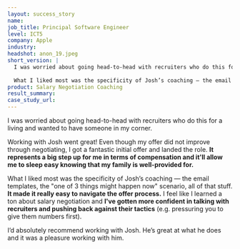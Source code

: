 ```yaml
---
layout: success_story
name: 
job_title: Principal Software Engineer
level: ICT5
company: Apple
industry:
headshot: anon_19.jpeg
short_version: |
  I was worried about going head-to-head with recruiters who do this for a living and wanted to have someone in my corner. Even though my offer did not improve through negotiating, **I got a fantastic initial offer and landed the role.**  
   
  What I liked most was the specificity of Josh’s coaching — the email templates, the "one of 3 things might happen now" scenario, all of that stuff. **It made it really easy to navigate the offer process.** I feel like I learned a ton about salary negotiation and I've gotten more confident in talking with recruiters and pushing back against their tactics.
product: Salary Negotiation Coaching
result_summary: 
case_study_url:
---
```

I was worried about going head-to-head with recruiters who do this for a living and wanted to have someone in my corner.

Working with Josh went great! Even though my offer did not improve through negotiating, I got a fantastic initial offer and landed the role. **It represents a big step up for me in terms of compensation and it'll allow me to sleep easy knowing that my family is well-provided for.**

What I liked most was the specificity of Josh’s coaching — the email templates, the "one of 3 things might happen now" scenario, all of that stuff. **It made it really easy to navigate the offer process.** I feel like I learned a ton about salary negotiation and **I've gotten more confident in talking with recruiters and pushing back against their tactics** (e.g. pressuring you to give them numbers first).

I’d absolutely recommend working with Josh. He’s great at what he does and it was a pleasure working with him.